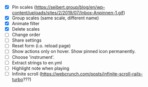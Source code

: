 - [x] Pin scales (https://seibert.group/blog/en/wp-content/uploads/sites/2/2019/07/Inbox-Anpinnen-1.gif)
- [x] Group scales (same scale, different name)
- [x] Animate filter
- [x] Delete scales
- [ ] Change order
- [ ] Share settings
- [ ] Reset form (i.o. reload page)
- [ ] Show actions only on hover. Show pinned icon permanently.
- [ ] Choose 'instrument'.
- [ ] Extract strings to en.yml
- [ ] Highlight note when playing
- [ ] Infinite scroll (https://webcrunch.com/posts/infinite-scroll-rails-turbo???)
